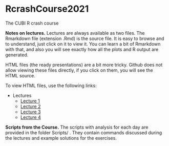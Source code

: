 # RcrashCourse2021

The CUBI R crash course

**Notes on lectures.** Lectures are always available as two files. The
Rmarkdown file (extension .Rmd) is the source file. It is easy to browse
and to understand, just click on it to view it. You can learn a bit of
Rmarkdown with that, and also you will see exactly how all the plots and R
output are generated.

HTML files (the ready presentations) are a bit more tricky. Github does not
allow viewing these files directly, if you click on them, you will see the
HTML source.

To view HTML files, use the following links:

 * Lectures
   * [Lecture 1](https://bihealth.github.io/RcrashCourse2021/Lectures/lecture_01.html)
   * [Lecture 2](https://bihealth.github.io/RcrashCourse2021/Lectures/lecture_02.html)
   * [Lecture 3](https://bihealth.github.io/RcrashCourse2021/Lectures/lecture_03.html)
   * [Lecture 4](https://bihealth.github.io/RcrashCourse2021/Lectures/lecture_04.html)

**Scripts from the Course.** The scripts with analysis for each day are provided in the folder Scripts/ . They contain commands discussed during the lectures and example solutions for the exercises.